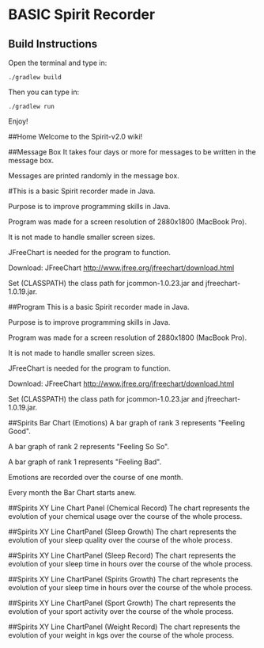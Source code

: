 # BASIC Spirit Recorder


## Build Instructions

Open the terminal and type in:

```
./gradlew build
```

Then you can type in:

```
./gradlew run
```

Enjoy!


##Home
Welcome to the Spirit-v2.0 wiki!

##Message Box
It takes four days or more for messages to be written in the message box.

Messages are printed randomly in the message box.

#This is a basic Spirit recorder made in Java.

Purpose is to improve programming skills in Java.

Program was made for a screen resolution of 2880x1800 (MacBook Pro).

It is not made to handle smaller screen sizes.

JFreeChart is needed for the program to function.

Download: JFreeChart http://www.jfree.org/jfreechart/download.html

Set (CLASSPATH) the class path for jcommon-1.0.23.jar and jfreechart-1.0.19.jar.

##Program
This is a basic Spirit recorder made in Java.

Purpose is to improve programming skills in Java.

Program was made for a screen resolution of 2880x1800 (MacBook Pro).

It is not made to handle smaller screen sizes.

JFreeChart is needed for the program to function.

Download: JFreeChart http://www.jfree.org/jfreechart/download.html

Set (CLASSPATH) the class path for jcommon-1.0.23.jar and jfreechart-1.0.19.jar.

##Spirits Bar Chart (Emotions)
A bar graph of rank 3 represents "Feeling Good".

A bar graph of rank 2 represents "Feeling So So".

A bar graph of rank 1 represents "Feeling Bad".

Emotions are recorded over the course of one month.

Every month the Bar Chart starts anew.

##Spirits XY Line Chart Panel (Chemical Record)
The chart represents the evolution of your chemical usage over the course of the whole process.

##Spirits XY Line ChartPanel (Sleep Growth)
The chart represents the evolution of your sleep quality over the course of the whole process.

##Spirits XY Line ChartPanel (Sleep Record)
The chart represents the evolution of your sleep time in hours over the course of the whole process.

##Spirits XY Line ChartPanel (Spirits Growth)
The chart represents the evolution of your sleep time in hours over the course of the whole process.

##Spirits XY Line ChartPanel (Sport Growth)
The chart represents the evolution of your sport activity over the course of the whole process.

##Spirits XY Line ChartPanel (Weight Record)
The chart represents the evolution of your weight in kgs over the course of the whole process.
